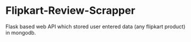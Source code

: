 # Flipkart-Review-Scrapper
Flask based web API which stored user entered data (any flipkart product) in mongodb.
